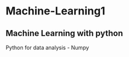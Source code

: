 # Machine-Learning1
Machine Learning with python
----------------------------
Python for data analysis - Numpy
